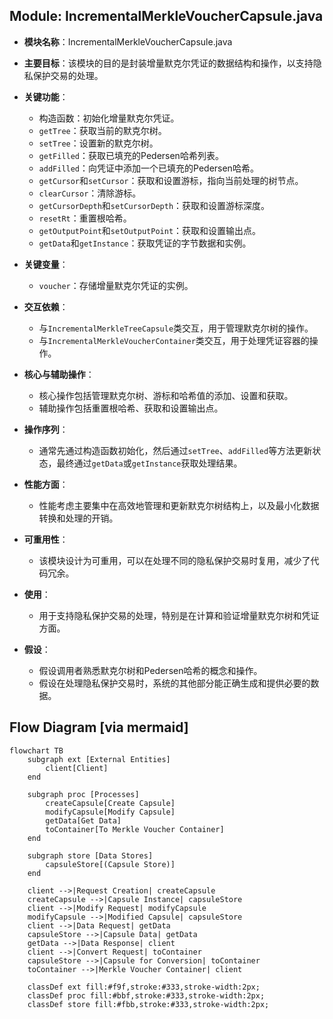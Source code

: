 ## Module: IncrementalMerkleVoucherCapsule.java
- **模块名称**：IncrementalMerkleVoucherCapsule.java

- **主要目标**：该模块的目的是封装增量默克尔凭证的数据结构和操作，以支持隐私保护交易的处理。

- **关键功能**：
  - 构造函数：初始化增量默克尔凭证。
  - `getTree`：获取当前的默克尔树。
  - `setTree`：设置新的默克尔树。
  - `getFilled`：获取已填充的Pedersen哈希列表。
  - `addFilled`：向凭证中添加一个已填充的Pedersen哈希。
  - `getCursor`和`setCursor`：获取和设置游标，指向当前处理的树节点。
  - `clearCursor`：清除游标。
  - `getCursorDepth`和`setCursorDepth`：获取和设置游标深度。
  - `resetRt`：重置根哈希。
  - `getOutputPoint`和`setOutputPoint`：获取和设置输出点。
  - `getData`和`getInstance`：获取凭证的字节数据和实例。

- **关键变量**：
  - `voucher`：存储增量默克尔凭证的实例。

- **交互依赖**：
  - 与`IncrementalMerkleTreeCapsule`类交互，用于管理默克尔树的操作。
  - 与`IncrementalMerkleVoucherContainer`类交互，用于处理凭证容器的操作。

- **核心与辅助操作**：
  - 核心操作包括管理默克尔树、游标和哈希值的添加、设置和获取。
  - 辅助操作包括重置根哈希、获取和设置输出点。

- **操作序列**：
  - 通常先通过构造函数初始化，然后通过`setTree`、`addFilled`等方法更新状态，最终通过`getData`或`getInstance`获取处理结果。

- **性能方面**：
  - 性能考虑主要集中在高效地管理和更新默克尔树结构上，以及最小化数据转换和处理的开销。

- **可重用性**：
  - 该模块设计为可重用，可以在处理不同的隐私保护交易时复用，减少了代码冗余。

- **使用**：
  - 用于支持隐私保护交易的处理，特别是在计算和验证增量默克尔树和凭证方面。

- **假设**：
  - 假设调用者熟悉默克尔树和Pedersen哈希的概念和操作。
  - 假设在处理隐私保护交易时，系统的其他部分能正确生成和提供必要的数据。
## Flow Diagram [via mermaid]
```mermaid
flowchart TB
    subgraph ext [External Entities]
        client[Client]
    end

    subgraph proc [Processes]
        createCapsule[Create Capsule]
        modifyCapsule[Modify Capsule]
        getData[Get Data]
        toContainer[To Merkle Voucher Container]
    end

    subgraph store [Data Stores]
        capsuleStore[(Capsule Store)]
    end

    client -->|Request Creation| createCapsule
    createCapsule -->|Capsule Instance| capsuleStore
    client -->|Modify Request| modifyCapsule
    modifyCapsule -->|Modified Capsule| capsuleStore
    client -->|Data Request| getData
    capsuleStore -->|Capsule Data| getData
    getData -->|Data Response| client
    client -->|Convert Request| toContainer
    capsuleStore -->|Capsule for Conversion| toContainer
    toContainer -->|Merkle Voucher Container| client

    classDef ext fill:#f9f,stroke:#333,stroke-width:2px;
    classDef proc fill:#bbf,stroke:#333,stroke-width:2px;
    classDef store fill:#fbb,stroke:#333,stroke-width:2px;
```
